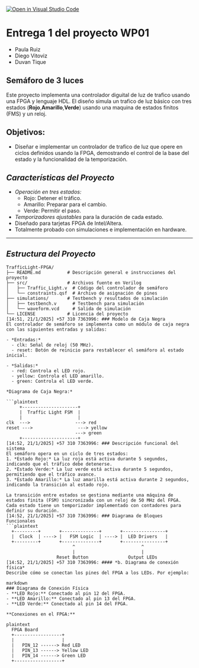 [![Open in Visual Studio Code](https://classroom.github.com/assets/open-in-vscode-2e0aaae1b6195c2367325f4f02e2d04e9abb55f0b24a779b69b11b9e10269abc.svg)](https://classroom.github.com/online_ide?assignment_repo_id=17798927&assignment_repo_type=AssignmentRepo)
# Entrega 1 del proyecto WP01
- Paula Ruiz
- Diego Vitoviz
- Duvan Tique
## Semáforo de 3 luces
Este proyecto implementa una controlador diguital de luz de trafico usando una FPGA y lenguaje HDL. El diseño simula un trafico de luz básico con tres estados (**Rojo**,**Amarillo**,**Verde**) usando una maquina de estados finitos (FMS) y un reloj.

## Objetivos:
- Diseñar e implementar un controlador de trafico de luz que opere en ciclos definidos usando la FPGA, demostrando el control de la base del estado  y la funcionalidad de la temporización.

## *Características del Proyecto*
- *Operación en tres estados:*
  - Rojo: Detener el tráfico.
  - Amarillo: Preparar para el cambio.
  - Verde: Permitir el paso.
- *Temporizadores ajustables* para la duración de cada estado.
- Diseñado para tarjetas FPGA de Intel/Altera.
- Totalmente probado con simulaciones e implementación en hardware.

---

## *Estructura del Proyecto*
```plaintext
TrafficLight-FPGA/
├── README.md          # Descripción general e instrucciones del proyecto
├── src/               # Archivos fuente en Verilog
│   ├── Traffic_Light.v  # Código del controlador de semáforo
│   └── constraints.qsf  # Archivo de asignación de pines
├── simulations/       # Testbench y resultados de simulación
│   ├── testbench.v      # Testbench para simulación
│   └── waveform.vcd     # Salida de simulación
└── LICENSE            # Licencia del proyecto
[14:51, 21/1/2025] +57 310 7363996: ### Modelo de Caja Negra
El controlador de semáforo se implementa como un módulo de caja negra con las siguientes entradas y salidas:

- *Entradas:*
  - clk: Señal de reloj (50 MHz).
  - reset: Botón de reinicio para restablecer el semáforo al estado inicial.

- *Salidas:*
  - red: Controla el LED rojo.
  - yellow: Controla el LED amarillo.
  - green: Controla el LED verde.

*Diagrama de Caja Negra:*

```plaintext
     +---------------------+
     |  Traffic Light FSM  |
     |                     |
clk  --->                 ---> red
reset --->                 ---> yellow
                          ---> green
     +---------------------+
[14:52, 21/1/2025] +57 310 7363996: ### Descripción funcional del sistema
El semáforo opera en un ciclo de tres estados:
1. *Estado Rojo:* La luz roja está activa durante 5 segundos, indicando que el tráfico debe detenerse.
2. *Estado Verde:* La luz verde está activa durante 5 segundos, permitiendo que el tráfico avance.
3. *Estado Amarillo:* La luz amarilla está activa durante 2 segundos, indicando la transición al estado rojo.

La transición entre estados se gestiona mediante una máquina de estados finita (FSM) sincronizada con un reloj de 50 MHz del FPGA. Cada estado tiene un temporizador implementado con contadores para definir su duración.
[14:52, 21/1/2025] +57 310 7363996: ### Diagrama de Bloques Funcionales
```plaintext
  +---------+       +--------------+       +----------------+
  |  Clock  | ----> |   FSM Logic  | ----> |  LED Drivers   |
  +---------+       +--------------+       +----------------+
                         ^                         ^
                         |                         |
                   Reset Button               Output LEDs
[14:52, 21/1/2025] +57 310 7363996: #### *b. Diagrama de conexión física*
Describe cómo se conectan los pines del FPGA a los LEDs. Por ejemplo:

markdown
### Diagrama de Conexión Física
- **LED Rojo:** Conectado al pin 12 del FPGA.
- **LED Amarillo:** Conectado al pin 13 del FPGA.
- **LED Verde:** Conectado al pin 14 del FPGA.

**Conexiones en el FPGA:**

plaintext
  FPGA Board
  +------------------+
  |                  |
  |   PIN_12 ------> Red LED
  |   PIN_13 ------> Yellow LED
  |   PIN_14 ------> Green LED
  +------------------+
